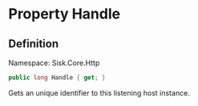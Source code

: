 # Property Handle

## Definition
Namespace: Sisk.Core.Http

```csharp
public long Handle { get; }
```

Gets an unique identifier to this listening host instance.

